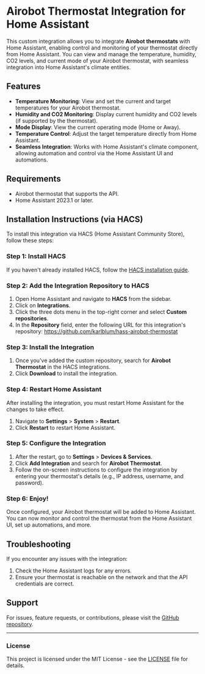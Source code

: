 # Airobot Thermostat Integration for Home Assistant

This custom integration allows you to integrate **Airobot thermostats** with Home Assistant, enabling control and monitoring of your thermostat directly from Home Assistant. You can view and manage the temperature, humidity, CO2 levels, and current mode of your Airobot thermostat, with seamless integration into Home Assistant's climate entities.

## Features

- **Temperature Monitoring**: View and set the current and target temperatures for your Airobot thermostat.
- **Humidity and CO2 Monitoring**: Display current humidity and CO2 levels (if supported by the thermostat).
- **Mode Display**: View the current operating mode (Home or Away).
- **Temperature Control**: Adjust the target temperature directly from Home Assistant.
- **Seamless Integration**: Works with Home Assistant's climate component, allowing automation and control via the Home Assistant UI and automations.

## Requirements

- Airobot thermostat that supports the API.
- Home Assistant 2023.1 or later.

## Installation Instructions (via HACS)

To install this integration via HACS (Home Assistant Community Store), follow these steps:

### Step 1: Install HACS

If you haven't already installed HACS, follow the [HACS installation guide](https://hacs.xyz/docs/setup/download).

### Step 2: Add the Integration Repository to HACS

1. Open Home Assistant and navigate to **HACS** from the sidebar.
2. Click on **Integrations**.
3. Click the three dots menu in the top-right corner and select **Custom repositories**.
4. In the **Repository** field, enter the following URL for this integration's repository:
   https://github.com/karlblum/hass-airobot-thermostat

### Step 3: Install the Integration

1. Once you've added the custom repository, search for **Airobot Thermostat** in the HACS integrations.
2. Click **Download** to install the integration.

### Step 4: Restart Home Assistant

After installing the integration, you must restart Home Assistant for the changes to take effect.

1. Navigate to **Settings** > **System** > **Restart**.
2. Click **Restart** to restart Home Assistant.

### Step 5: Configure the Integration

1. After the restart, go to **Settings** > **Devices & Services**.
2. Click **Add Integration** and search for **Airobot Thermostat**.
3. Follow the on-screen instructions to configure the integration by entering your thermostat's details (e.g., IP address, username, and password).

### Step 6: Enjoy!

Once configured, your Airobot thermostat will be added to Home Assistant. You can now monitor and control the thermostat from the Home Assistant UI, set up automations, and more.

## Troubleshooting

If you encounter any issues with the integration:

1. Check the Home Assistant logs for any errors.
2. Ensure your thermostat is reachable on the network and that the API credentials are correct.

## Support

For issues, feature requests, or contributions, please visit the [GitHub repository](https://github.com/karlblum/hass-airobot-thermostat).

---

### License

This project is licensed under the MIT License - see the [LICENSE](LICENSE) file for details.
